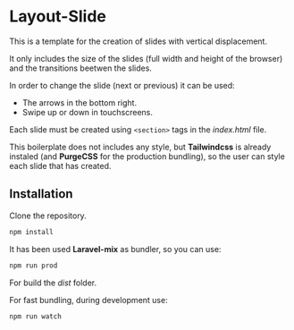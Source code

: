 # Layout-Slide
This is a template for the creation of slides with vertical displacement.

It only includes the size of the slides (full width and height of the browser) and the transitions beetwen the slides.

In order to change the slide (next or previous) it can be used:
* The arrows in the bottom right.
* Swipe up or down in touchscreens.

Each slide must be created using `<section>` tags in the _index.html_ file.

This boilerplate does not includes any style, but **Tailwindcss** is already instaled (and **PurgeCSS** for the production bundling), so the user can style each slide that has created.

## Installation

Clone the repository.

```javascript
npm install
```

It has been used **Laravel-mix** as bundler, so you can use:

```javascript
npm run prod
```
For build the _dist_ folder.

For fast bundling, during development use: 
```javascript
npm run watch
```
